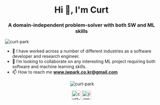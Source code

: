 <h1 align="center">Hi 👋, I'm Curt</h1>
<h3 align="center">A domain-independent problem-solver with both SW and ML skills</h3>

<p align="left"> <img src="https://komarev.com/ghpvc/?username=curt-park" alt="curt-park" /> </p>

* 🔭 I have worked across a number of different industries as a software developer and research engineer.
* 👯 I’m looking to collaborate on any interesting ML project requiring both software and machine learning skills.
* 📫 How to reach me **www.jwpark.co.kr@gmail.com**

<p align="center">&nbsp;<img align="center" src="https://github-readme-stats.vercel.app/api?username=curt-park&show_icons=true" alt="curt-park" /></p>

<p align="center">
<a href="https://linkedin.com/in/curt-park" target="blank"><img align="center" src="https://cdn.jsdelivr.net/npm/simple-icons@3.0.1/icons/linkedin.svg" alt="curt-park" height="30" width="30" /></a>
<a href="https://fb.com/jinwoo.curt.park" target="blank"><img align="center" src="https://cdn.jsdelivr.net/npm/simple-icons@3.0.1/icons/facebook.svg" alt="jinwoo.curt.park" height="30" width="30" /></a>

<!--
**Curt-Park/Curt-Park** is a ✨ _special_ ✨ repository because its `README.md` (this file) appears on your GitHub profile.

Here are some ideas to get you started:

- 🔭 I’m currently working on ...
- 🌱 I’m currently learning ...
- 👯 I’m looking to collaborate on ...
- 🤔 I’m looking for help with ...
- 💬 Ask me about ...
- 📫 How to reach me: ...
- 😄 Pronouns: ...
- ⚡ Fun fact: ...
-->
